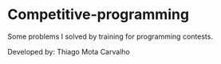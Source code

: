 # Competitive-programming
Some problems I solved by training for programming contests.

Developed by: Thiago Mota Carvalho
